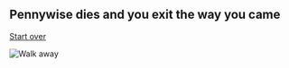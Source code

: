## Pennywise dies and you exit the way you came

[Start over](https://github.com/jazminn7822/haunted-house-adventure/blob/master/README.md)

![Walk away](https://image.shutterstock.com/image-photo/man-walking-away-on-misty-260nw-671168848.jpg)